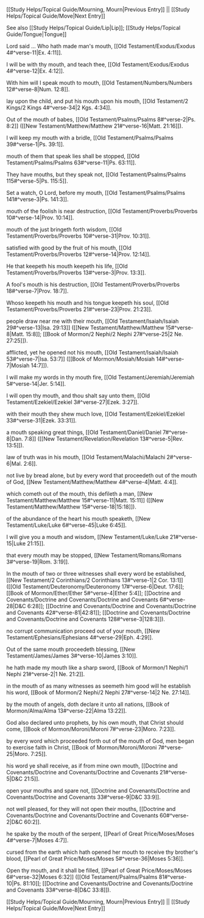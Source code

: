 [[Study Helps/Topical Guide/Mourning, Mourn|Previous Entry]]  ||  [[Study Helps/Topical Guide/Move|Next Entry]]

 See also [[Study Helps/Topical Guide/Lip|Lip]]; [[Study Helps/Topical Guide/Tongue|Tongue]]

 Lord said ... Who hath made man's mouth, [[Old Testament/Exodus/Exodus 4#^verse-11|Ex. 4:11]].

 I will be with thy mouth, and teach thee, [[Old Testament/Exodus/Exodus 4#^verse-12|Ex. 4:12]].

 With him will I speak mouth to mouth, [[Old Testament/Numbers/Numbers 12#^verse-8|Num. 12:8]].

 lay upon the child, and put his mouth upon his mouth, [[Old Testament/2 Kings/2 Kings 4#^verse-34|2 Kgs. 4:34]].

 Out of the mouth of babes, [[Old Testament/Psalms/Psalms 8#^verse-2|Ps. 8:2]] ([[New Testament/Matthew/Matthew 21#^verse-16|Matt. 21:16]]).

 I will keep my mouth with a bridle, [[Old Testament/Psalms/Psalms 39#^verse-1|Ps. 39:1]].

 mouth of them that speak lies shall be stopped, [[Old Testament/Psalms/Psalms 63#^verse-11|Ps. 63:11]].

 They have mouths, but they speak not, [[Old Testament/Psalms/Psalms 115#^verse-5|Ps. 115:5]].

 Set a watch, O Lord, before my mouth, [[Old Testament/Psalms/Psalms 141#^verse-3|Ps. 141:3]].

 mouth of the foolish is near destruction, [[Old Testament/Proverbs/Proverbs 10#^verse-14|Prov. 10:14]].

 mouth of the just bringeth forth wisdom, [[Old Testament/Proverbs/Proverbs 10#^verse-31|Prov. 10:31]].

 satisfied with good by the fruit of his mouth, [[Old Testament/Proverbs/Proverbs 12#^verse-14|Prov. 12:14]].

 He that keepeth his mouth keepeth his life, [[Old Testament/Proverbs/Proverbs 13#^verse-3|Prov. 13:3]].

 A fool's mouth is his destruction, [[Old Testament/Proverbs/Proverbs 18#^verse-7|Prov. 18:7]].

 Whoso keepeth his mouth and his tongue keepeth his soul, [[Old Testament/Proverbs/Proverbs 21#^verse-23|Prov. 21:23]].

 people draw near me with their mouth, [[Old Testament/Isaiah/Isaiah 29#^verse-13|Isa. 29:13]] ([[New Testament/Matthew/Matthew 15#^verse-8|Matt. 15:8]]; [[Book of Mormon/2 Nephi/2 Nephi 27#^verse-25|2 Ne. 27:25]]).

 afflicted, yet he opened not his mouth, [[Old Testament/Isaiah/Isaiah 53#^verse-7|Isa. 53:7]] ([[Book of Mormon/Mosiah/Mosiah 14#^verse-7|Mosiah 14:7]]).

 I will make my words in thy mouth fire, [[Old Testament/Jeremiah/Jeremiah 5#^verse-14|Jer. 5:14]].

 I will open thy mouth, and thou shalt say unto them, [[Old Testament/Ezekiel/Ezekiel 3#^verse-27|Ezek. 3:27]].

 with their mouth they shew much love, [[Old Testament/Ezekiel/Ezekiel 33#^verse-31|Ezek. 33:31]].

 a mouth speaking great things, [[Old Testament/Daniel/Daniel 7#^verse-8|Dan. 7:8]] ([[New Testament/Revelation/Revelation 13#^verse-5|Rev. 13:5]]).

 law of truth was in his mouth, [[Old Testament/Malachi/Malachi 2#^verse-6|Mal. 2:6]].

 not live by bread alone, but by every word that proceedeth out of the mouth of God, [[New Testament/Matthew/Matthew 4#^verse-4|Matt. 4:4]].

 which cometh out of the mouth, this defileth a man, [[New Testament/Matthew/Matthew 15#^verse-11|Matt. 15:11]] ([[New Testament/Matthew/Matthew 15#^verse-18|15:18]]).

 of the abundance of the heart his mouth speaketh, [[New Testament/Luke/Luke 6#^verse-45|Luke 6:45]].

 I will give you a mouth and wisdom, [[New Testament/Luke/Luke 21#^verse-15|Luke 21:15]].

 that every mouth may be stopped, [[New Testament/Romans/Romans 3#^verse-19|Rom. 3:19]].

 In the mouth of two or three witnesses shall every word be established, [[New Testament/2 Corinthians/2 Corinthians 13#^verse-1|2 Cor. 13:1]] ([[Old Testament/Deuteronomy/Deuteronomy 17#^verse-6|Deut. 17:6]]; [[Book of Mormon/Ether/Ether 5#^verse-4|Ether 5:4]]; [[Doctrine and Covenants/Doctrine and Covenants/Doctrine and Covenants 6#^verse-28|D&C 6:28]]; [[Doctrine and Covenants/Doctrine and Covenants/Doctrine and Covenants 42#^verse-81|42:81]]; [[Doctrine and Covenants/Doctrine and Covenants/Doctrine and Covenants 128#^verse-3|128:3]]).

 no corrupt communication proceed out of your mouth, [[New Testament/Ephesians/Ephesians 4#^verse-29|Eph. 4:29]].

 Out of the same mouth proceedeth blessing, [[New Testament/James/James 3#^verse-10|James 3:10]].

 he hath made my mouth like a sharp sword, [[Book of Mormon/1 Nephi/1 Nephi 21#^verse-2|1 Ne. 21:2]].

 in the mouth of as many witnesses as seemeth him good will he establish his word, [[Book of Mormon/2 Nephi/2 Nephi 27#^verse-14|2 Ne. 27:14]].

 by the mouth of angels, doth declare it unto all nations, [[Book of Mormon/Alma/Alma 13#^verse-22|Alma 13:22]].

 God also declared unto prophets, by his own mouth, that Christ should come, [[Book of Mormon/Moroni/Moroni 7#^verse-23|Moro. 7:23]].

 by every word which proceeded forth out of the mouth of God, men began to exercise faith in Christ, [[Book of Mormon/Moroni/Moroni 7#^verse-25|Moro. 7:25]].

 his word ye shall receive, as if from mine own mouth, [[Doctrine and Covenants/Doctrine and Covenants/Doctrine and Covenants 21#^verse-5|D&C 21:5]].

 open your mouths and spare not, [[Doctrine and Covenants/Doctrine and Covenants/Doctrine and Covenants 33#^verse-9|D&C 33:9]].

 not well pleased, for they will not open their mouths, [[Doctrine and Covenants/Doctrine and Covenants/Doctrine and Covenants 60#^verse-2|D&C 60:2]].

 he spake by the mouth of the serpent, [[Pearl of Great Price/Moses/Moses 4#^verse-7|Moses 4:7]].

 cursed from the earth which hath opened her mouth to receive thy brother's blood, [[Pearl of Great Price/Moses/Moses 5#^verse-36|Moses 5:36]].

 Open thy mouth, and it shall be filled, [[Pearl of Great Price/Moses/Moses 6#^verse-32|Moses 6:32]] ([[Old Testament/Psalms/Psalms 81#^verse-10|Ps. 81:10]]; [[Doctrine and Covenants/Doctrine and Covenants/Doctrine and Covenants 33#^verse-8|D&C 33:8]]).

[[Study Helps/Topical Guide/Mourning, Mourn|Previous Entry]]  ||  [[Study Helps/Topical Guide/Move|Next Entry]]